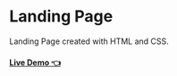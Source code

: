 # Landing Page
Landing Page created with HTML and CSS.
#### <a href="https://stephenwiafe.github.io/landing-page/">Live Demo 👈</a>
